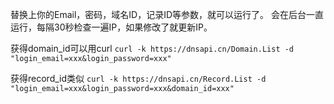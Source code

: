 替换上你的Email，密码，域名ID，记录ID等参数，就可以运行了。
会在后台一直运行，每隔30秒检查一遍IP，如果修改了就更新IP。

获得domain_id可以用curl
`curl -k https://dnsapi.cn/Domain.List -d "login_email=xxx&login_password=xxx"`

获得record_id类似
`curl -k https://dnsapi.cn/Record.List -d "login_email=xxx&login_password=xxx&domain_id=xxx"`